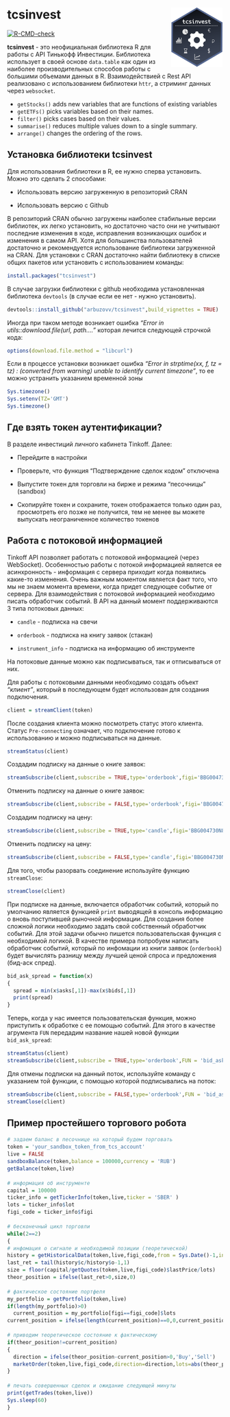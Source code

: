 
<!-- README.md is generated from README.Rmd. Please edit that file -->

# tcsinvest <a href='https://tcsinvest.ru'><img src='man/figures/logo.png' align="right" height="139" /></a>

<!-- badges: start -->

[![R-CMD-check](https://github.com/arbuzovv/tcsinvest/actions/workflows/r.yml/badge.svg)](https://github.com/arbuzovv/tcsinvest/actions/workflows/r.yml)
<!-- badges: end -->

**tcsinvest** - это неофициальная библиотека R для работы с API Тинькофф
Инвестиции. Библиотека использует в своей основе `data.table` как один
из наиболее производительных способов работы с большими объемами данных
в R. Взаимодействией с Rest API реализовано с использованием библиотеки
`httr`, а стриминг данных через `websocket`.

-   `getStocks()` adds new variables that are functions of existing
    variables
-   `getETFs()` picks variables based on their names.
-   `filter()` picks cases based on their values.
-   `summarise()` reduces multiple values down to a single summary.
-   `arrange()` changes the ordering of the rows.

## Установка библиотеки tcsinvest

Для использования библиотеки в R, ее нужно сперва установить. Можно это
сделать 2 способами:

-   Использовать версию загруженную в репозиторий CRAN

-   Использовать версию с Github

В репозиторий CRAN обычно загружены наиболее стабильные версии
библиотек, их легко установить, но достаточно часто они не учитывают
последние изменения в коде, исправления возникающих ошибок и изменения в
самом API. Хотя для большинства пользователей достаточно и рекомендуется
использование библиотеки загруженной на CRAN. Для установки с CRAN
достаточно найти библиотеку в списке общих пакетов или установить с
использованием команды:

``` r
install.packages("tcsinvest")
```

В случае загрузки библиотеки с github необходима установленная
библиотека `devtools` (в случае если ее нет - нужно установить).

``` r
devtools::install_github("arbuzovv/tcsinvest",build_vignettes = TRUE)
```

Иногда при таком методе возникает ошибка *“Error in
utils::download.file(url, path….”* которая лечится следующей строчкой
кода:

``` r
options(download.file.method = "libcurl")
```

Если в процессе установки возникает ошибка *“Error in strptime(xx, f, tz
= tz) : (converted from warning) unable to identify current timezone”*,
то ее можно устранить указанием временной зоны

``` r
Sys.timezone()
Sys.setenv(TZ='GMT')
Sys.timezone()
```

## Где взять токен аутентификации?

В разделе инвестиций личного кабинета Tinkoff. Далее:

-   Перейдите в настройки

-   Проверьте, что функция “Подтверждение сделок кодом” отключена

-   Выпустите токен для торговли на бирже и режима “песочницы” (sandbox)

-   Скопируйте токен и сохраните, токен отображается только один раз,
    просмотреть его позже не получится, тем не менее вы можете выпускать
    неограниченное количество токенов

## Работа с потоковой информацией

Tinkoff API позволяет работать с потоковой информацией (через
WebSocket). Особенностью работы с потокой информацией является ее
асинхронность - информация с сервера приходит когда появились какие-то
изменения. Очень важным моментом является факт того, что мы не знаем
момента времени, когда придет следующее событие от сервера. Для
взаимодействия с потоковой информацией необходимо писать обработчик
событий. В API на данный момент поддерживаются 3 типа потоковых данных:

-   `candle` - подписка на свечи

-   `orderbook` - подписка на книгу заявок (стакан)

-   `instrument_info` - подписка на информацию об инструменте

На потоковые данные можно как подписываться, так и отписываться от них.

Для работы с потоковыми данными необходимо создать объект *“клиент”*,
который в последующем будет использован для создания подключения.

``` r
client = streamClient(token)
```

После создания клиента можно посмотреть статус этого клиента. Статус
`Pre-connecting` означает, что подключение готово к использованию и
можно подписываться на данные.

``` r
streamStatus(client)
```

Создадим подписку на данные о книге заявок:

``` r
streamSubscribe(client,subscribe = TRUE,type='orderbook',figi='BBG004730N88',depth=1)
```

Отменить подписку на данные о книге заявок:

``` r
streamSubscribe(client,subscribe = FALSE,type='orderbook',figi='BBG004730N88',depth=1)
```

Создадим подписку на цену:

``` r
streamSubscribe(client,subscribe = TRUE,type='candle',figi='BBG004730N88',interval='1min')
```

Отменить подписку на цену:

``` r
streamSubscribe(client,subscribe = FALSE,type='candle',figi='BBG004730N88',interval='1min')
```

Для того, чтобы разорвать соединение используйте функцию `streamClose`:

``` r
streamClose(client)
```

При подписке на данные, включается обработчик событий, который по
умолчанию является функцией `print` выводящей в консоль информацию о
вновь поступившей рыночной информации. Для создания более сложной логики
необходимо задать свой собственный обработчик событий. Для этой задачи
обычно пишется пользовательская функция с необходимой логикой. В
качестве примера попробуем написать обработчик событий, который по
инфомации из книги заявок (`orderbook`) будет вычислять разницу между
лучшей ценой спроса и предложения (бид-аск спред).

``` r
bid_ask_spread = function(x)
{
  spread = min(x$asks[,1])-max(x$bids[,1])
  print(spread)
}
```

Теперь, когда у нас имеется пользовательская функция, можно приступить к
обработке с ее помощью событий. Для этого в качестве агрумента `FUN`
передадим название нашей новой функции `bid_ask_spread`:

``` r
streamStatus(client)
streamSubscribe(client,subscribe = TRUE,type='orderbook',FUN = 'bid_ask_spread',figi='BBG004730N88',depth=5)
```

Для отмены подписки на данный поток, используйте команду с указанием той
функции, с помощью которой подписывались на поток:

``` r
streamSubscribe(client,subscribe = FALSE,type='orderbook',FUN = 'bid_ask_spread',figi='BBG004730N88',depth=5)
streamClose(client)
```

## Пример простейшего торгового робота

``` r
# задаем баланс в песочнице на который будем торговать
token = 'your_sandbox_token_from_tcs_account'
live = FALSE
sandboxBalance(token,balance = 100000,currency = 'RUB')
getBalance(token,live)

# информация об инструменте
capital = 100000
ticker_info = getTickerInfo(token,live,ticker = 'SBER' )
lots = ticker_info$lot
figi_code = ticker_info$figi

# бесконечный цикл торговли
while(2==2)
{
# инфомация о сигнале и необходимой позиции (теоретической)
history = getHistoricalData(token,live,figi_code,from = Sys.Date()-1,interval = '1min')
last_ret = tail(history$c/history$o-1,1)
size = floor(capital/getQuotes(token,live,figi_code)$lastPrice/lots)
theor_position = ifelse(last_ret>0,size,0)
  
# фактическое состояние портфеля
my_portfolio = getPortfolio(token,live)
if(length(my_portfolio)>0)
  current_position = my_portfolio[figi==figi_code]$lots
current_position = ifelse(length(current_position)==0,0,current_position)  

# приводим теоретическое состояние к фактическому
if(theor_position!=current_position)
{
  direction = ifelse(theor_position-current_position>0,'Buy','Sell')
  marketOrder(token,live,figi_code,direction=direction,lots=abs(theor_position-current_position))
}

# печать совершенных сделок и ожидание следующей минуты  
print(getTrades(token,live))
Sys.sleep(60)
}
```
